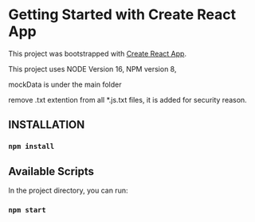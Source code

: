 # Getting Started with Create React App

This project was bootstrapped with [Create React App](https://github.com/facebook/create-react-app).

This project uses NODE Version 16, NPM version 8,

mockData is under the main folder

remove .txt extention from all *.js.txt files, it is added for security reason.

## INSTALLATION

### `npm install`

## Available Scripts

In the project directory, you can run:

### `npm start`

